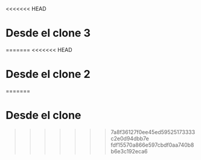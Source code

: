 <<<<<<< HEAD
# Desde el clone 3
=======
<<<<<<< HEAD
# Desde el clone 2
=======
# Desde el clone
>>>>>>> 7a8f36127f0ee45ed59525173333c2e0d94dbb7e
>>>>>>> fdf15570a866e597cbdf0aa740b8b6e3c192eca6
